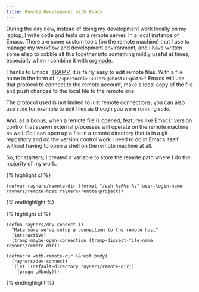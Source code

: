 ```yaml
---
title: Remote Development with Emacs
---
```


During the day now, instead of doing my development work locally on my laptop, I write code and tests on a remote server. In a local instance of Emacs. There are some custom tools (on the remote machine) that I use to manage my workflow and development environment, and I have written some elisp to cobble all this together into something mildly useful at times, especially when I combine it with [orgmode][].

Thanks to Emacs' [TRAMP][], it is fairly easy to edit remote files. With a file name in the form of `"/<protocol>:<user>@<host>:<path>"` Emacs will use that protocol to connect to the remote account, make a local copy of the file and push changes to the local file to the remote one.

<aside>

The protocol used is not limited to just remote connections; you can also use `sudo` for example to edit files as though you were running `sudo`.

</aside>

And, as a bonus, when a remote file is opened, features like Emacs' version control that spawn external processes will operate on the remote machine as well. So I can open up a file in a remote directory that is in a git repository and do the version control work I need to do in Emacs itself without having to open a shell on the remote machine at all.

So, for starters, I created a variable to store the remote path where I do the majority of my work.

{% highlight cl %}

    (defvar rayners/remote-dir (format "/ssh:%s@%s:%s" user-login-name rayners/remote-host rayners/remote-project))

{% endhighlight %}

{% highlight cl %}

    (defun rayners/dev-connect ()
      "Make sure we've setup a connection to the remote host"
      (interactive)
      (tramp-maybe-open-connection (tramp-dissect-file-name rayners/remote-dir))
    
    (defmacro with-remote-dir (&rest body)
      (rayners/dev-connect)
      `(let ((default-directory rayners/remote-dir))
        (progn ,@body)))

{% endhighlight %}


  [orgmode]: http://orgmode.org/
  [TRAMP]: http://www.emacswiki.org/cgi-bin/wiki/TrampMode
  
